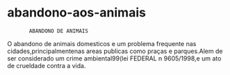 # abandono-aos-animais
           ABANDONO DE ANIMAIS
O abandono de animais domesticos e um problema frequente nas cidades,principalmentenas areas publicas como praças e parques.Alem de ser considerado um crime ambiental99(lei FEDERAL n 9605/1998,e um ato de crueldade contra a vida.

